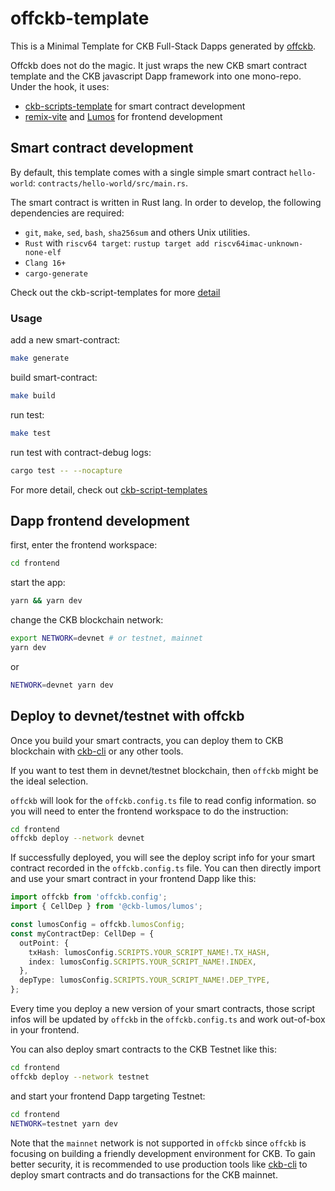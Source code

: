 # offckb-template

This is a Minimal Template for CKB Full-Stack Dapps generated by [offckb](https://github.com/RetricSu/offckb).

Offckb does not do the magic. It just wraps the new CKB smart contract template and the CKB javascript Dapp framework into one mono-repo. Under the hook, it uses:

- [ckb-scripts-template](https://github.com/cryptape/ckb-script-templates) for smart contract development
- [remix-vite](https://remix.run/tutorials/blog) and [Lumos](https://github.com/ckb-js/lumos) for frontend development

## Smart contract development

By default, this template comes with a single simple smart contract `hello-world`: `contracts/hello-world/src/main.rs`.

The smart contract is written in Rust lang. In order to develop, the following dependencies are required:

- `git`, `make`, `sed`, `bash`, `sha256sum` and others Unix utilities.
- `Rust` with `riscv64 target`: `rustup target add riscv64imac-unknown-none-elf`
- `Clang 16+`
- `cargo-generate`

Check out the ckb-script-templates for more [detail](https://github.com/cryptape/ckb-script-templates/blob/main/README.md#dependencies)

### Usage

add a new smart-contract:

```sh
make generate
```

build smart-contract:

```sh
make build
```

run test:

```sh
make test
```

run test with contract-debug logs:

```sh
cargo test -- --nocapture
```

For more detail, check out [ckb-script-templates](https://github.com/cryptape/ckb-script-templates)

## Dapp frontend development

first, enter the frontend workspace:

```sh
cd frontend
```

start the app:

```sh
yarn && yarn dev
```

change the CKB blockchain network:

```sh
export NETWORK=devnet # or testnet, mainnet
yarn dev
```

or

```sh
NETWORK=devnet yarn dev
```

## Deploy to devnet/testnet with offckb

Once you build your smart contracts, you can deploy them to CKB blockchain with [ckb-cli](https://github.com/nervosnetwork/ckb-cli) or any other tools.

If you want to test them in devnet/testnet blockchain, then `offckb` might be the ideal selection.

`offckb` will look for the `offckb.config.ts` file to read config information. so you will need to enter the frontend workspace to do the instruction:

```sh
cd frontend
offckb deploy --network devnet
```

If successfully deployed, you will see the deploy script info for your smart contract recorded in the `offckb.config.ts` file. You can then directly import and use your smart contract in your frontend Dapp like this:

```ts
import offckb from 'offckb.config';
import { CellDep } from '@ckb-lumos/lumos';

const lumosConfig = offckb.lumosConfig;
const myContractDep: CellDep = {
  outPoint: {
    txHash: lumosConfig.SCRIPTS.YOUR_SCRIPT_NAME!.TX_HASH,
    index: lumosConfig.SCRIPTS.YOUR_SCRIPT_NAME!.INDEX,
  },
  depType: lumosConfig.SCRIPTS.YOUR_SCRIPT_NAME!.DEP_TYPE,
};
```

Every time you deploy a new version of your smart contracts, those script infos will be updated by `offckb` in the `offckb.config.ts` and work out-of-box in your frontend.

You can also deploy smart contracts to the CKB Testnet like this:

```sh
cd frontend
offckb deploy --network testnet
```

and start your frontend Dapp targeting Testnet:

```sh
cd frontend
NETWORK=testnet yarn dev
```

Note that the `mainnet` network is not supported in `offckb` since `offckb` is focusing on building a friendly development environment for CKB. To gain better security, it is recommended to use production tools like [ckb-cli](https://github.com/nervosnetwork/ckb-cli) to deploy smart contracts and do transactions for the CKB mainnet.
